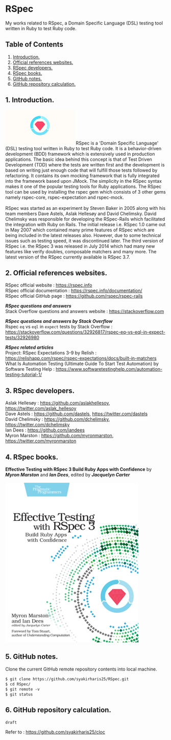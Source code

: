 # RSpec
My works related to RSpec, a Domain Specific Language (DSL) testing tool written in Ruby to test Ruby code.

## Table of Contents
1. [Introduction.](#introduction)
2. [Official references websites.](#references)
3. [RSpec developers.](#developers)
4. [RSpec books.](#books)
5. [GitHub notes.](#github)
6. [GitHub repository calculation.](#calculation)

<a name="introduction"></a>
## 1. Introduction.
<img src="rspec.png" height="110"> 
RSpec is a 'Domain Specific Language' (DSL) testing tool written in Ruby to test Ruby code. It is a behavior-driven development (BDD) framework which is extensively used in production applications. The basic idea behind this concept is that of Test Driven Development (TDD) where the tests are written first and the development is based on writing just enough code that will fulfill those tests followed by refactoring. It contains its own mocking framework that is fully integrated into the framework based upon JMock. The simplicity in the RSpec syntax makes it one of the popular testing tools for Ruby applications. The RSpec tool can be used by installing the rspec gem which consists of 3 other gems namely rspec-core, rspec-expectation and rspec-mock.
<br /><br />
RSpec was started as an experiment by Steven Baker in 2005 along with his team members Dave Astels, Aslak Hellesøy and David Chelimsky. David Chelimsky was responsible for developing the RSpec-Rails which facilitated the integration with Ruby on Rails. The initial release i.e. RSpec 1.0 came out in May 2007 which contained many prime features of RSpec which are being included in the latest releases also. However, due to some technical issues such as testing speed, it was discontinued later. The third version of RSpec i.e. the RSpec 3 was released in July 2014 which had many new features like verify doubles, composable matchers and many more. The latest version of the RSpec currently available is RSpec 3.7.

<a name="references"></a>
## 2. Official references websites. 
RSpec official website : https://rspec.info <br />
RSpec official documentation : https://rspec.info/documentation/ <br />
RSpec official GitHub page : https://github.com/rspec/rspec-rails <br />

**_RSpec questions and answers_** <br />
Stack Overflow questions and answers website : https://stackoverflow.com <br />

**_RSpec questions and answers by Stack Overflow_** <br />
Rspec `eq` vs `eql` in `expect` tests by Stack Overflow : https://stackoverflow.com/questions/32926817/rspec-eq-vs-eql-in-expect-tests/32926980 <br />

**_RSpec related articles_** <br />
Project: RSpec Expectations 3-9 by Relish : https://relishapp.com/rspec/rspec-expectations/docs/built-in-matchers <br />
What Is Automation Testing (Ultimate Guide To Start Test Automation) by Software Testing Help : https://www.softwaretestinghelp.com/automation-testing-tutorial-1/ <br />

<a name="developers"></a>
## 3. RSpec developers.
Aslak Hellesøy : https://github.com/aslakhellesoy, https://twitter.com/aslak_hellesoy <br />
Dave Astels : https://github.com/dastels, https://twitter.com/dastels <br />
David Chelimsky : https://github.com/dchelimsky, https://twitter.com/dchelimsky <br />
Ian Dees : https://github.com/iandees <br />
Myron Marston : https://github.com/myronmarston, https://twitter.com/myronmarston <br />

<a name="books"></a>
## 4. RSpec books.
**Effective Testing with RSpec 3 Build Ruby Apps with Confidence** by **_Myron Marston_** and **_Ian Dees_**, edited by **_Jacquelyn Carter_**
<br /><br />
<img src="rspec3_book.jpg" height="500"> 
 
<a name="github"></a>
## 5. GitHub notes.
Clone the current GitHub remote repository contents into local machine.
```
$ git clone https://github.com/syakirharis25/RSpec.git
$ cd RSpec/
$ git remote -v
$ git status
```

<a name="calculation"></a>
## 6. GitHub repository calculation.
```
draft
```
Refer to : https://github.com/syakirharis25/cloc
